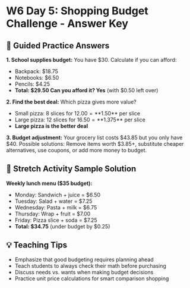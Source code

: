 # W6 Day 5: Shopping Budget Challenge - Answer Key

## 📝 Guided Practice Answers

**1. School supplies budget:** You have $30. Calculate if you can afford:
   - Backpack: $18.75
   - Notebooks: $6.50
   - Pencils: $4.25
   - **Total: $29.50 Can you afford it? Yes** (with $0.50 left over)

**2. Find the best deal:** Which pizza gives more value?
   - Small pizza: 8 slices for $12.00 = **$1.50** per slice
   - Large pizza: 12 slices for $16.50 = **$1.375** per slice
   - **Large pizza is the better deal**

**3. Budget adjustment:** Your grocery list costs $43.85 but you only have $40. 
   Possible solutions: Remove items worth $3.85+, substitute cheaper alternatives, use coupons, or add more money to budget.

## 🚀 Stretch Activity Sample Solution

**Weekly lunch menu ($35 budget):**
- Monday: Sandwich + juice = $6.50
- Tuesday: Salad + water = $7.25  
- Wednesday: Pasta + milk = $6.75
- Thursday: Wrap + fruit = $7.00
- Friday: Pizza slice + soda = $7.25
- **Total: $34.75** (under budget by $0.25)

## 💡 Teaching Tips

- Emphasize that good budgeting requires planning ahead
- Teach students to always check their math before purchasing
- Discuss needs vs. wants when making budget decisions
- Practice unit price calculations for smart comparison shopping